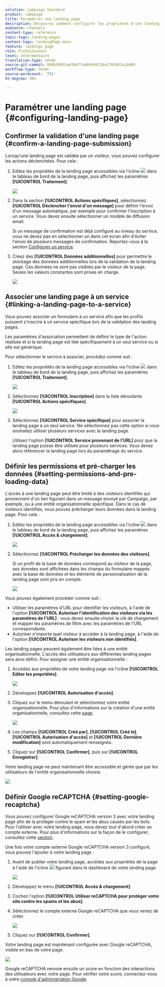 ```yaml
---
solution: Campaign Standard
product: campaign
title: Paramétrer une landing page
description: Découvrez comment configurer les propriétés d'une landing page.
audience: channels
content-type: reference
topic-tags: landing-pages
context-tags: landingPage,main
feature: landings page
role: Professionnel
level: Intermédiaire
translation-type: tm+mt
source-git-commit: 088b49931ee5047fa6b949813ba17654b1e10d60
workflow-type: tm+mt
source-wordcount: '751'
ht-degree: 99%

---
```



# Paramétrer une landing page {#configuring-landing-page}

## Confirmer la validation d&#39;une landing page     {#confirm-a-landing-page-submission}

Lorsqu&#39;une landing page est validée par un visiteur, vous pouvez configurer les actions déclenchées. Pour cela :

1. Editez les propriétés de la landing page accessibles via l&#39;icône ![](assets/edit_darkgrey-24px.png) dans le tableau de bord de la landing page, puis affichez les paramètres **[!UICONTROL Traitement]**.

   ![](assets/lp_edit_properties_button.png)

1. Dans la section **[!UICONTROL Actions spécifiques]**, sélectionnez **[!UICONTROL Déclencher l&#39;envoi d&#39;un message]** pour définir l&#39;envoi d&#39;un message automatique, par exemple pour confirmer l&#39;inscription à un service. Vous devez ensuite sélectionner un modèle de diffusion email.

   Si un message de confirmation est déjà configuré au niveau du service, vous ne devez pas en sélectionner un dans cet écran afin d&#39;éviter l&#39;envoi de plusieurs messages de confirmation. Reportez-vous à la section [Configurer un service](../../audiences/using/creating-a-service.md).

1. Créez des **[!UICONTROL Données additionnelles]** pour permettre le stockage des données additionnelles lors de la validation de la landing page. Ces données ne sont pas visibles par le visiteur de la page. Seules les valeurs constantes sont prises en charge.

   ![](assets/lp_parameters_6.png)

## Associer une landing page à un service {#linking-a-landing-page-to-a-service}

Vous pouvez associer un formulaire à un service afin que les profils puissent s&#39;inscrire à un service spécifique lors de la validation des landing pages.

Les paramètres d&#39;association permettent de définir le type de l&#39;action réalisée et si la landing page est liée spécifiquement à un seul service ou si elle est générique.

Pour sélectionner le service à associer, procédez comme suit :

1. Editez les propriétés de la landing page accessibles via l&#39;icône ![](assets/edit_darkgrey-24px.png) dans le tableau de bord de la landing page, puis affichez les paramètres **[!UICONTROL Traitement]**.

   ![](assets/lp_edit_properties_button.png)

1. Sélectionnez **[!UICONTROL Inscription]** dans la liste déroulante **[!UICONTROL Actions spécifiques]**.

   ![](assets/lp_parameters_5.png)

1. Sélectionnez **[!UICONTROL Service spécifique]** pour associer la landing page à un seul service. Ne sélectionnez pas cette option si vous souhaitez utiliser plusieurs services avec la landing page.

   Utilisez l&#39;option **[!UICONTROL Service provenant de l&#39;URL]** pour que la landing page puisse être utilisée pour plusieurs services. Vous devez alors référencer la landing page lors du paramétrage du service.

## Définir les permissions et pré-charger les données      {#setting-permissions-and-pre-loading-data}

L&#39;accès à une landing page peut être limité à des visiteurs identifiés qui proviennent d&#39;un lien figurant dans un message envoyé par Campaign, par exemple, ou à une entité organisationnelle spécifique.
Dans le cas de visiteurs identifiés, vous pouvez précharger leurs données dans la landing page. Pour cela :

1. Editez les propriétés de la landing page accessibles via l&#39;icône ![](assets/edit_darkgrey-24px.png) dans le tableau de bord de la landing page, puis affichez les paramètres **[!UICONTROL Accès &amp; chargement]**.

   ![](assets/lp_edit_properties_button.png)

1. Sélectionnez **[!UICONTROL Précharger les données des visiteurs]**.

   Si un profil de la base de données correspond au visiteur de la page, ses données sont affichées dans les champs du formulaire mappés avec la base de données et les éléments de personnalisation de la landing page sont pris en compte.

   ![](assets/lp_parameters_3.png)

Vous pouvez également procéder comme suit :

* Utiliser les paramètres d&#39;URL pour identifier les visiteurs, à l&#39;aide de l&#39;option **[!UICONTROL Autoriser l&#39;identification des visiteurs via les paramètres de l&#39;URL]** : vous devez ensuite choisir la clé de chargement et mapper les paramètres de filtre avec les paramètres de l&#39;URL correspondante.
* Autoriser n&#39;importe quel visiteur à accéder à la landing page, à l&#39;aide de l&#39;option **[!UICONTROL Autoriser les visiteurs non identifiés]**.

Les landing pages peuvent également être liées à une entité organisationnelle. L&#39;accès des utilisateurs aux différentes landing pages sera ainsi défini. Pour assigner une entité organisationnelle :

1. Accédez aux propriétés de votre landing page via l&#39;icône **[!UICONTROL Editer les propriétés]**.

   ![](assets/lp_parameters_google3.png)

1. Développez **[!UICONTROL Autorisation d&#39;accès]**.

1. Cliquez sur le menu déroulant et sélectionnez votre entité organisationnelle. Pour plus d&#39;informations sur la création d&#39;une entité organisationnelle, consultez cette [page](../../administration/using/organizational-units.md).

   ![](assets/lp_org_unit_2.png)

1. Les champs **[!UICONTROL Créé par]**, **[!UICONTROL Créé le]**, **[!UICONTROL Autorisation d&#39;accès]** et **[!UICONTROL Dernière modification]** sont automatiquement renseignés.

1. Cliquez sur **[!UICONTROL Confirmer]**, puis sur **[!UICONTROL Enregistrer]**.

Votre landing page ne peut maintenant être accessible et gérée que par les utilisateurs de l&#39;entité organisationnelle choisie.

![](assets/lp_org_unit_3.png)

## Définir Google reCAPTCHA {#setting-google-recaptcha}

Vous pouvez configurer Google reCAPTCHA version 3 avec votre landing page afin de la protéger contre le spam et les abus causés par les bots. Pour l&#39;utiliser avec votre landing page, vous devez tout d&#39;abord créer un compte externe. Pour plus d&#39;informations sur la façon de le configurer, consultez cette [section](../../administration/using/external-accounts.md#google-recaptcha-external-account).

Une fois votre compte externe Google reCAPTCHA version 3 configuré, vous pouvez l&#39;ajouter à votre landing page :

1. Avant de publier votre landing page, accédez aux propriétés de la page à l&#39;aide de l&#39;icône ![](assets/edit_darkgrey-24px.png) figurant dans le dashboard de votre landing page.

   ![](assets/lp_parameters_google3.png)

1. Développez le menu **[!UICONTROL Accès &amp; chargement]**.
1. Cochez l&#39;option **[!UICONTROL Utiliser reCAPTCHA pour protéger votre site contre les spams et les abus]**.
1. Sélectionnez le compte externe Google reCAPTCHA que vous venez de créer.

   ![](assets/lp_parameters_google.png)

1. Cliquez sur **[!UICONTROL Confirmer]**.

Votre landing page est maintenant configurée avec Google reCAPTCHA, visible en bas de votre page.

![](assets/lp_parameters_google2.png)

Google reCAPTCHA renvoie ensuite un score en fonction des interactions des utilisateurs avec votre page. Pour vérifier votre score, connectez-vous à votre [console d&#39;administration Google](https://g.co/recaptcha/admin).
